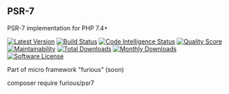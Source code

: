 ## PSR-7

PSR-7 implementation for PHP 7.4+

[![Latest Version](https://img.shields.io/github/release/Furious-PHP/psr7.svg?style=flat-square)](https://github.com/Furious-PHP/psr7/releases)
[![Build Status](https://scrutinizer-ci.com/g/Furious-PHP/psr7/badges/build.png?b=master)](https://scrutinizer-ci.com/g/Furious-PHP/psr7/build-status/master)
[![Code Intelligence Status](https://scrutinizer-ci.com/g/Furious-PHP/psr7/badges/code-intelligence.svg?b=master)](https://scrutinizer-ci.com/code-intelligence)
[![Quality Score](https://img.shields.io/scrutinizer/g/Furious-PHP/psr7.svg?style=flat-square)](https://scrutinizer-ci.com/g/Furious-PHP/psr7)
[![Maintainability](https://api.codeclimate.com/v1/badges/71ecfc66e6100d3ffa0d/maintainability)](https://codeclimate.com/github/Furious-PHP/psr7/maintainability)
[![Total Downloads](https://poser.pugx.org/Furious-PHP/psr7/downloads)](https://packagist.org/packages/Furious-PHP/psr7)
[![Monthly Downloads](https://poser.pugx.org/Furious-PHP/psr7/d/monthly.png)](https://packagist.org/packages/Furious-PHP/psr7)
[![Software License](https://img.shields.io/badge/license-MIT-brightgreen.svg?style=flat-square)](LICENSE)


Part of micro framework "furious" (soon)

composer require furious/psr7